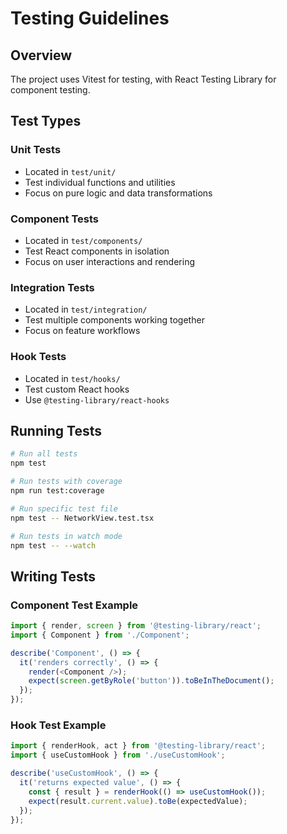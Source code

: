 # Testing Guidelines

## Overview

The project uses Vitest for testing, with React Testing Library for component testing.

## Test Types

### Unit Tests
- Located in `test/unit/`
- Test individual functions and utilities
- Focus on pure logic and data transformations

### Component Tests
- Located in `test/components/`
- Test React components in isolation
- Focus on user interactions and rendering

### Integration Tests
- Located in `test/integration/`
- Test multiple components working together
- Focus on feature workflows

### Hook Tests
- Located in `test/hooks/`
- Test custom React hooks
- Use `@testing-library/react-hooks`

## Running Tests

```bash
# Run all tests
npm test

# Run tests with coverage
npm run test:coverage

# Run specific test file
npm test -- NetworkView.test.tsx

# Run tests in watch mode
npm test -- --watch
```

## Writing Tests

### Component Test Example
```typescript
import { render, screen } from '@testing-library/react';
import { Component } from './Component';

describe('Component', () => {
  it('renders correctly', () => {
    render(<Component />);
    expect(screen.getByRole('button')).toBeInTheDocument();
  });
});
```

### Hook Test Example
```typescript
import { renderHook, act } from '@testing-library/react';
import { useCustomHook } from './useCustomHook';

describe('useCustomHook', () => {
  it('returns expected value', () => {
    const { result } = renderHook(() => useCustomHook());
    expect(result.current.value).toBe(expectedValue);
  });
});
```